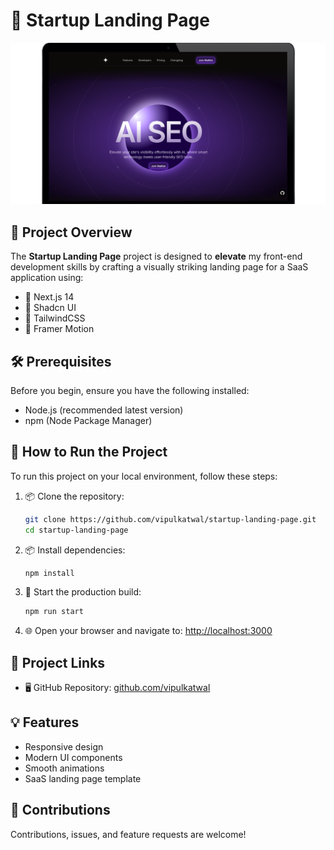 # 🚀 Startup Landing Page

![preview](public/screenshot.png)


## 📝 Project Overview

The **Startup Landing Page** project is designed to **elevate** my front-end development skills by crafting a visually striking landing page for a SaaS application using:
- 🔧 Next.js 14
- 🎨 Shadcn UI
- 💨 TailwindCSS
- 🌟 Framer Motion


## 🛠 Prerequisites

Before you begin, ensure you have the following installed:
- Node.js (recommended latest version)
- npm (Node Package Manager)

## 🚦 How to Run the Project

To run this project on your local environment, follow these steps:

1. 📦 Clone the repository:
   ```bash
   git clone https://github.com/vipulkatwal/startup-landing-page.git
   cd startup-landing-page
   ```

2. 📦 Install dependencies:
   ```bash
   npm install
   ```

3. 🚀 Start the production build:
   ```bash
   npm run start
   ```

4. 🌐 Open your browser and navigate to:
   [http://localhost:3000](http://localhost:3000)

## 🔗 Project Links

- 🖥 GitHub Repository: [github.com/vipulkatwal](https://github.com/vipulkatwal)

## 💡 Features
- Responsive design
- Modern UI components
- Smooth animations
- SaaS landing page template


## 🤝 Contributions
Contributions, issues, and feature requests are welcome!